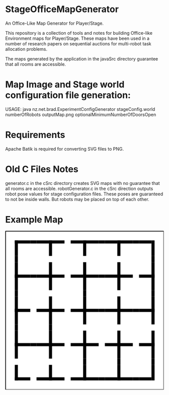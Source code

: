 # StageOfficeMapGenerator
An Office-Like Map Generator for Player/Stage. 

This repository is a collection of tools and notes for building Office-like Environment maps for Player/Stage.
These maps have been used in a number of research papers on sequential auctions for multi-robot task allocation problems. 

The maps generated by the application in the javaSrc directory guarantee that all rooms are accessible. 

# Map Image and Stage world configuration file generation:
USAGE: java nz.net.brad.ExperimentConfigGenerator stageConfig.world numberOfRobots outputMap.png optionalMinimumNumberOfDoorsOpen

# Requirements
Apache Batik is required for converting SVG files to PNG. 

# Old C Files Notes
generator.c in the cSrc directory creates SVG maps with no guarantee that all rooms are accessible. 
robotGenerator.c in the cSrc direction outputs robot pose values for stage configuration files. These poses are guaranteed to not be inside walls. But robots may be placed on top of each other. 

# Example Map
![Image of Office-Like Map](https://raw.githubusercontent.com/nzv8fan/StageOfficeMapGenerator/master/exampleMap.png)